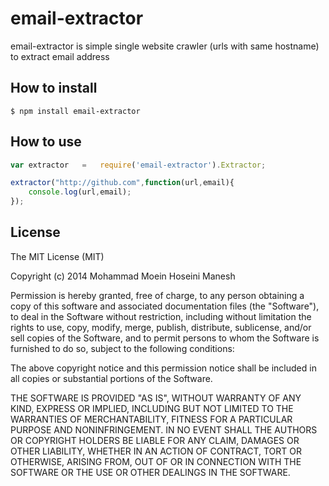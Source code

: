 email-extractor
===============
email-extractor is simple single website crawler (urls with same hostname) to extract email address


How to install
--------------
    $ npm install email-extractor

How to use
----------


```javascript
var extractor   =   require('email-extractor').Extractor;

extractor("http://github.com",function(url,email){
    console.log(url,email);
});
```

License
-------

The MIT License (MIT)

Copyright (c) 2014 Mohammad Moein Hoseini Manesh

Permission is hereby granted, free of charge, to any person obtaining a copy
of this software and associated documentation files (the "Software"), to deal
in the Software without restriction, including without limitation the rights
to use, copy, modify, merge, publish, distribute, sublicense, and/or sell
copies of the Software, and to permit persons to whom the Software is
furnished to do so, subject to the following conditions:

The above copyright notice and this permission notice shall be included in all
copies or substantial portions of the Software.

THE SOFTWARE IS PROVIDED "AS IS", WITHOUT WARRANTY OF ANY KIND, EXPRESS OR
IMPLIED, INCLUDING BUT NOT LIMITED TO THE WARRANTIES OF MERCHANTABILITY,
FITNESS FOR A PARTICULAR PURPOSE AND NONINFRINGEMENT. IN NO EVENT SHALL THE
AUTHORS OR COPYRIGHT HOLDERS BE LIABLE FOR ANY CLAIM, DAMAGES OR OTHER
LIABILITY, WHETHER IN AN ACTION OF CONTRACT, TORT OR OTHERWISE, ARISING FROM,
OUT OF OR IN CONNECTION WITH THE SOFTWARE OR THE USE OR OTHER DEALINGS IN THE
SOFTWARE.
